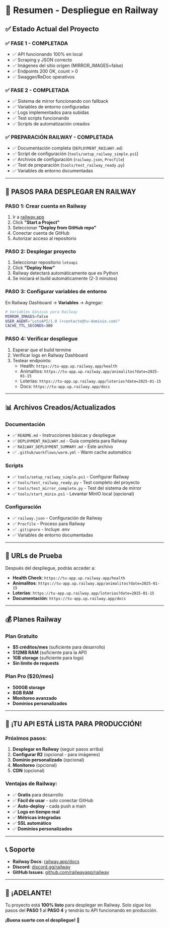 # 🚀 Resumen - Despliegue en Railway

## ✅ Estado Actual del Proyecto

### ✅ FASE 1 - COMPLETADA
- ✅ API funcionando 100% en local
- ✅ Scraping y JSON correcto
- ✅ Imágenes del sitio origen (MIRROR_IMAGES=false)
- ✅ Endpoints 200 OK, count > 0
- ✅ Swagger/ReDoc operativos

### ✅ FASE 2 - COMPLETADA
- ✅ Sistema de mirror funcionando con fallback
- ✅ Variables de entorno configuradas
- ✅ Logs implementados para subidas
- ✅ Test scripts funcionando
- ✅ Scripts de automatización creados

### ✅ PREPARACIÓN RAILWAY - COMPLETADA
- ✅ Documentación completa (`DEPLOYMENT_RAILWAY.md`)
- ✅ Script de configuración (`tools/setup_railway_simple.ps1`)
- ✅ Archivos de configuración (`railway.json`, `Procfile`)
- ✅ Test de preparación (`tools/test_railway_ready.py`)
- ✅ Variables de entorno documentadas

---

## 🎯 PASOS PARA DESPLEGAR EN RAILWAY

### **PASO 1: Crear cuenta en Railway**
1. Ir a [railway.app](https://railway.app)
2. Click **"Start a Project"**
3. Seleccionar **"Deploy from GitHub repo"**
4. Conectar cuenta de GitHub
5. Autorizar acceso al repositorio

### **PASO 2: Desplegar proyecto**
1. Seleccionar repositorio `lotoapi`
2. Click **"Deploy Now"**
3. Railway detectará automáticamente que es Python
4. Se iniciará el build automáticamente (2-3 minutos)

### **PASO 3: Configurar variables de entorno**
En Railway Dashboard → **Variables** → Agregar:

```bash
# Variables básicas para Railway
MIRROR_IMAGES=false
USER_AGENT="LotoAPI/1.0 (+contacto@tu-dominio.com)"
CACHE_TTL_SECONDS=300
```

### **PASO 4: Verificar despliegue**
1. Esperar que el build termine
2. Verificar logs en Railway Dashboard
3. Testear endpoints:
   - Health: `https://tu-app.up.railway.app/health`
   - Animalitos: `https://tu-app.up.railway.app/animalitos?date=2025-01-15`
   - Loterías: `https://tu-app.up.railway.app/loterias?date=2025-01-15`
   - Docs: `https://tu-app.up.railway.app/docs`

---

## 📊 Archivos Creados/Actualizados

### **Documentación**
- ✅ `README.md` - Instrucciones básicas y despliegue
- ✅ `DEPLOYMENT_RAILWAY.md` - Guía completa para Railway
- ✅ `RAILWAY_DEPLOYMENT_SUMMARY.md` - Este archivo
- ✅ `.github/workflows/warm.yml` - Warm cache automático

### **Scripts**
- ✅ `tools/setup_railway_simple.ps1` - Configurar Railway
- ✅ `tools/test_railway_ready.py` - Test completo del proyecto
- ✅ `tools/test_mirror_complete.py` - Test del sistema de mirror
- ✅ `tools/start_minio.ps1` - Levantar MinIO local (opcional)

### **Configuración**
- ✅ `railway.json` - Configuración de Railway
- ✅ `Procfile` - Proceso para Railway
- ✅ `.gitignore` - Incluye .env
- ✅ Variables de entorno documentadas

---

## 🔗 URLs de Prueba

Después del despliegue, podrás acceder a:

- **Health Check**: `https://tu-app.up.railway.app/health`
- **Animalitos**: `https://tu-app.up.railway.app/animalitos?date=2025-01-15`
- **Loterías**: `https://tu-app.up.railway.app/loterias?date=2025-01-15`
- **Documentación**: `https://tu-app.up.railway.app/docs`

---

## 💰 Planes Railway

### **Plan Gratuito**
- **$5 créditos/mes** (suficiente para desarrollo)
- **512MB RAM** (suficiente para la API)
- **1GB storage** (suficiente para logs)
- **Sin límite de requests**

### **Plan Pro ($20/mes)**
- **500GB storage**
- **8GB RAM**
- **Monitoreo avanzado**
- **Dominios personalizados**

---

## 🎉 ¡TU API ESTÁ LISTA PARA PRODUCCIÓN!

### **Próximos pasos:**
1. **Desplegar en Railway** (seguir pasos arriba)
2. **Configurar R2** (opcional - para imágenes)
3. **Dominio personalizado** (opcional)
4. **Monitoreo** (opcional)
5. **CDN** (opcional)

### **Ventajas de Railway:**
- ✅ **Gratis** para desarrollo
- ✅ **Fácil de usar** - solo conectar GitHub
- ✅ **Auto-deploy** - cada push a main
- ✅ **Logs en tiempo real**
- ✅ **Métricas integradas**
- ✅ **SSL automático**
- ✅ **Dominios personalizados**

---

## 📞 Soporte

- **Railway Docs**: [railway.app/docs](https://railway.app/docs)
- **Discord**: [discord.gg/railway](https://discord.gg/railway)
- **GitHub Issues**: [github.com/railwayapp/railway](https://github.com/railwayapp/railway)

---

## 🎯 ¡ADELANTE!

Tu proyecto está **100% listo** para desplegar en Railway. Solo sigue los pasos del **PASO 1** al **PASO 4** y tendrás tu API funcionando en producción.

**¡Buena suerte con el despliegue!** 🚀
